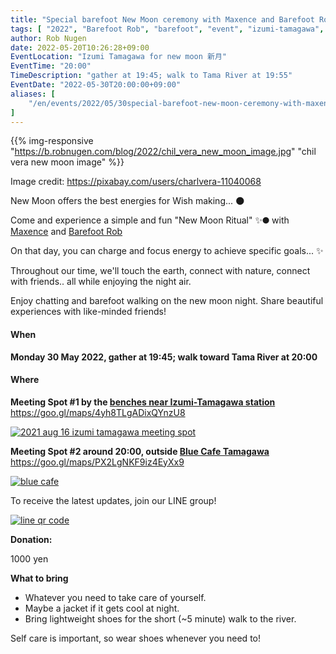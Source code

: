 ```yaml
---
title: "Special barefoot New Moon ceremony with Maxence and Barefoot Rob"
tags: [ "2022", "Barefoot Rob", "barefoot", "event", "izumi-tamagawa", "may", "new moon", "riverside", "tamagawa", "walk", "はだし", "多摩川", "新月", "裸足のロブ" ]
author: Rob Nugen
date: 2022-05-20T10:26:28+09:00
EventLocation: "Izumi Tamagawa for new moon 新月"
EventTime: "20:00"
TimeDescription: "gather at 19:45; walk to Tama River at 19:55"
EventDate: "2022-05-30T20:00:00+09:00"
aliases: [
    "/en/events/2022/05/30special-barefoot-new-moon-ceremony-with-maxence-and-barefoot-rob",
]
---
```


{{% img-responsive "https://b.robnugen.com/blog/2022/chil_vera_new_moon_image.jpg" "chil vera new moon image" %}}

<div class="note">Image credit:
<a href="https://pixabay.com/users/charlvera-11040068">https://pixabay.com/users/charlvera-11040068</a>
</div>

New Moon offers the best energies for Wish making... 🌑

Come and experience a simple and fun "New Moon Ritual" ✨🌑 with [Maxence](https://livespiritual4.wordpress.com/about-maxence/) and [Barefoot Rob](https://www.robnugen.com/en/about/)

On that day, you can charge and focus energy to achieve specific goals... ✨

Throughout our time,
we'll touch the earth,
connect with nature,
connect with friends..
all while enjoying the night air.

Enjoy chatting and barefoot walking on the new moon night.  Share beautiful experiences with like-minded friends!

#### When

**Monday 30 May 2022, gather at 19:45; walk toward Tama River at 20:00**

#### Where

**Meeting Spot #1 by the [benches near Izumi-Tamagawa station](https://goo.gl/maps/4yh8TLgADixQYnzU8)**
https://goo.gl/maps/4yh8TLgADixQYnzU8

[![2021 aug 16 izumi tamagawa meeting spot](//b.robnugen.com/blog/2021/thumbs/2021_aug_16_izumi_tamagawa_meeting_spot.png)](//b.robnugen.com/blog/2021/2021_aug_16_izumi_tamagawa_meeting_spot.png)

**Meeting Spot #2 around 20:00, outside [Blue Cafe Tamagawa](https://blue-tamagawa.jp/#section2)**
https://goo.gl/maps/PX2LgNKF9iz4EyXx9

[![blue cafe](//b.robnugen.com/blog/2022/thumbs/blue_cafe.jpg)](//b.robnugen.com/blog/2022/blue_cafe.jpg)

To receive the latest updates, join our LINE group!

[![line qr code](//b.robnugen.com/blog/2021/thumbs/2021_sep_25_rob_line_qr_code_text_walk_and_talk.jpg)](//b.robnugen.com/blog/2021/2021_sep_25_rob_line_qr_code_text_walk_and_talk.jpg)

**Donation:**

1000 yen

**What to bring**

* Whatever you need to take care of yourself.
* Maybe a jacket if it gets cool at night.
* Bring lightweight shoes for the short (~5 minute) walk to the river.

Self care is important, so wear shoes whenever you need to!
